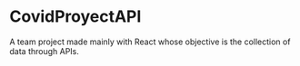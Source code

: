 # CovidProyectAPI
A team project made mainly with React whose objective is the collection of data through APIs.
